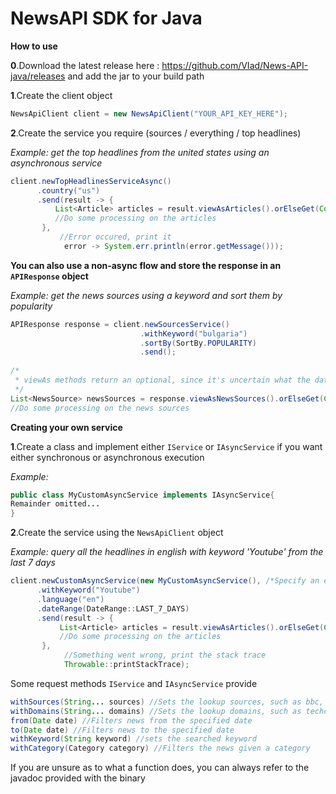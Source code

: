 # NewsAPI SDK for Java


**How to use**

**0**.Download the latest release here : https://github.com/VIad/News-API-java/releases and add the jar to your build path



**1**.Create the client object
```java
NewsApiClient client = new NewsApiClient("YOUR_API_KEY_HERE");
```
**2**.Create the service you require (sources / everything / top headlines)

*Example: get the top headlines from the united states using an asynchronous service*

```java
client.newTopHeadlinesServiceAsync()
      .country("us")
      .send(result -> {
          List<Article> articles = result.viewAsArticles().orElseGet(Collections::emptyList);
          //Do some processing on the articles
       },
           //Error occured, print it
            error -> System.err.println(error.getMessage()));
```

**You can also use a non-async flow and store the response in an ```APIResponse``` object**

*Example: get the news sources using a keyword and sort them by popularity*
```java
APIResponse response = client.newSourcesService()
                             .withKeyword("bulgaria")
                             .sortBy(SortBy.POPULARITY)
                             .send();
                             
/*
 * viewAs methods return an optional, since it's uncertain what the data type inside APIResponse.getData is
 */
List<NewsSource> newsSources = response.viewAsNewsSources().orElseGet(Collections::emptyList);
//Do some processing on the news sources
```

**Creating your own service**

**1**.Create a class and implement either ```IService``` or ```IAsyncService``` if you want either synchronous or asynchronous execution

*Example:*
```java
public class MyCustomAsyncService implements IAsyncService{
Remainder omitted...
}
```

**2**.Create the service using the ```NewsApiClient``` object

*Example: query all the headlines in english with keyword 'Youtube' from the last 7 days*

```java
client.newCustomAsyncService(new MyCustomAsyncService(), /*Specify an endpoint for your service*/ Endpoint.EVERYTHING)
      .withKeyword("Youtube")
      .language("en")
      .dateRange(DateRange::LAST_7_DAYS)
      .send(result -> {
           List<Article> articles = result.viewAsArticles().orElseGet(Collections::emptyList);
           //Do some processing on the articles
       },
            //Something went wrong, print the stack trace
            Throwable::printStackTrace);
```

Some request methods ```IService``` and ```IAsyncService``` provide

```java
withSources(String... sources) //Sets the lookup sources, such as bbc, abc-news, cnn
withDomains(String... domains) //Sets the lookup domains, such as techcrunch.com, bbc.co.uk
from(Date date) //Filters news from the specified date
to(Date date) //Filters news to the specified date
withKeyword(String keyword) //sets the searched keyword
withCategory(Category category) //Filters the news given a category
```

If you are unsure as to what a function does, you can always refer to the javadoc provided with the binary
